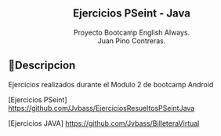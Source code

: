 <div align="center">
  <br>
    <h2><strong>Ejercicios PSeint - Java</strong> </br>  </h2>
    <span>Proyecto Bootcamp English Always.</span><br>
    <span>Juan Pino Contreras.</span>
</div>

## 📃Descripcion
Ejercicios realizados durante el Modulo 2 de bootcamp Android

[Ejercicios PSeint] https://github.com/Jvbass/EjerciciosResueltosPSeintJava

[Ejercicios JAVA] https://github.com/Jvbass/BilleteraVirtual
